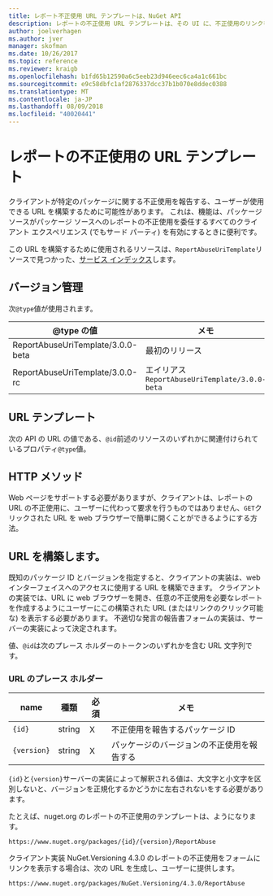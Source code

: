 ```yaml
---
title: レポート不正使用 URL テンプレートは、NuGet API
description: レポートの不正使用 URL テンプレートは、その UI に、不正使用のリンクを表示するクライアントを使用できます。
author: joelverhagen
ms.author: jver
manager: skofman
ms.date: 10/26/2017
ms.topic: reference
ms.reviewer: kraigb
ms.openlocfilehash: b1fd65b12590a6c5eeb23d946eec6ca4a1c661bc
ms.sourcegitcommit: e9c58dbfc1af2876337dcc37b1b070e8ddec0388
ms.translationtype: MT
ms.contentlocale: ja-JP
ms.lasthandoff: 08/09/2018
ms.locfileid: "40020441"
---
```

# <a name="report-abuse-url-template"></a>レポートの不正使用の URL テンプレート

クライアントが特定のパッケージに関する不正使用を報告する、ユーザーが使用できる URL を構築するために可能性があります。 これは、機能は、パッケージ ソースがパッケージ ソースへのレポートの不正使用を委任するすべてのクライアント エクスペリエンス (でもサード パーティ) を有効にするときに便利です。

この URL を構築するために使用されるリソースは、`ReportAbuseUriTemplate`リソースで見つかった、[サービス インデックス](service-index.md)します。

## <a name="versioning"></a>バージョン管理

次`@type`値が使用されます。

@type の値                       | メモ
--------------------------------- | -----
ReportAbuseUriTemplate/3.0.0-beta | 最初のリリース
ReportAbuseUriTemplate/3.0.0-rc   | エイリアス `ReportAbuseUriTemplate/3.0.0-beta`

## <a name="url-template"></a>URL テンプレート

次の API の URL の値である、`@id`前述のリソースのいずれかに関連付けられているプロパティ`@type`値。

## <a name="http-methods"></a>HTTP メソッド

Web ページをサポートする必要がありますが、クライアントは、レポートの URL の不正使用に、ユーザーに代わって要求を行うものではありません、`GET`クリックされた URL を web ブラウザーで簡単に開くことができるようにする方法。

## <a name="construct-the-url"></a>URL を構築します。

既知のパッケージ ID とバージョンを指定すると、クライアントの実装は、web インターフェイスへのアクセスに使用する URL を構築できます。 クライアントの実装では、URL に web ブラウザーを開き、任意の不正使用を必要なレポートを作成するようにユーザーにこの構築された URL (またはリンクのクリック可能な) を表示する必要があります。 不適切な発言の報告書フォームの実装は、サーバーの実装によって決定されます。

値、`@id`は次のプレース ホルダーのトークンのいずれかを含む URL 文字列です。

### <a name="url-placeholders"></a>URL のプレース ホルダー

name        | 種類    | 必須 | メモ
----------- | ------- | -------- | -----
`{id}`      | string  | Ｘ       | 不正使用を報告するパッケージ ID
`{version}` | string  | Ｘ       | パッケージのバージョンの不正使用を報告する

`{id}`と`{version}`サーバーの実装によって解釈される値は、大文字と小文字を区別しないと、バージョンを正規化するかどうかに左右されないをする必要があります。

たとえば、nuget.org のレポートの不正使用のテンプレートは、ようになります。

    https://www.nuget.org/packages/{id}/{version}/ReportAbuse

クライアント実装 NuGet.Versioning 4.3.0 のレポートの不正使用をフォームにリンクを表示する場合は、次の URL を生成し、ユーザーに提供します。

    https://www.nuget.org/packages/NuGet.Versioning/4.3.0/ReportAbuse
